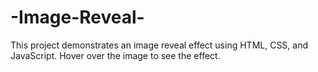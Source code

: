 # -Image-Reveal-
This project demonstrates an image reveal effect using HTML, CSS, and JavaScript. Hover over the image to see the effect.
